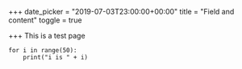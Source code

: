 +++
date_picker = "2019-07-03T23:00:00+00:00"
title = "Field and content"
toggle = true

+++
This is a test page

    for i in range(50):
    	print("i is " + i)